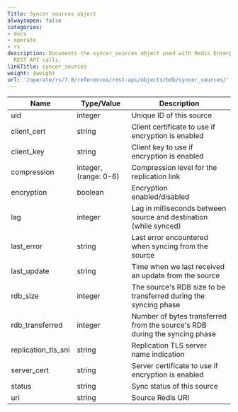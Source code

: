 ```yaml
---
Title: Syncer sources object
alwaysopen: false
categories:
- docs
- operate
- rs
description: Documents the syncer_sources object used with Redis Enterprise Software
  REST API calls.
linkTitle: syncer_sources
weight: $weight
url: '/operate/rs/7.8/references/rest-api/objects/bdb/syncer_sources/'
---
```


| Name | Type/Value | Description |
|------|------------|-------------|
| uid | integer | Unique ID of this source |
| client_cert | string | Client certificate to use if encryption is enabled |
| client_key | string | Client key to use if encryption is enabled |
| compression | integer, <nobr>(range: 0-6)</nobr> | Compression level for the replication link |
| encryption | boolean | Encryption enabled/disabled |
| lag | integer | Lag in milliseconds between source and destination (while synced) |
| last_error | string | Last error encountered when syncing from the source |
| last_update | string | Time when we last received an update from the source |
| rdb_size | integer | The source's RDB size to be transferred during the syncing phase |
| rdb_transferred | integer | Number of bytes transferred from the source's RDB during the syncing phase |
| replication_tls_sni | string | Replication TLS server name indication |
| server_cert | string | Server certificate to use if encryption is enabled |
| status | string | Sync status of this source |
| uri | string | Source Redis URI |
